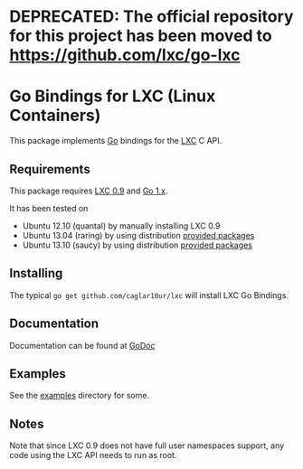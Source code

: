 # DEPRECATED: The official repository for this project has been moved to https://github.com/lxc/go-lxc


# Go Bindings for LXC (Linux Containers)

This package implements [Go](http://golang.org) bindings for the [LXC](http://linuxcontainers.org/) C API.

## Requirements

This package requires [LXC 0.9](https://github.com/lxc/lxc/releases) and [Go 1.x](https://code.google.com/p/go/downloads/list).

It has been tested on 

+ Ubuntu 12.10 (quantal) by manually installing LXC 0.9 
+ Ubuntu 13.04 (raring) by using distribution [provided packages](https://launchpad.net/ubuntu/raring/+package/lxc)
+ Ubuntu 13.10 (saucy) by using distribution [provided packages](https://launchpad.net/ubuntu/saucy/+package/lxc)

## Installing

The typical `go get github.com/caglar10ur/lxc` will install LXC Go Bindings.

## Documentation

Documentation can be found at [GoDoc](http://godoc.org/github.com/caglar10ur/lxc)

## Examples

See the [examples](https://github.com/caglar10ur/lxc/tree/master/examples) directory for some.

## Notes

Note that since LXC 0.9 does not have full user namespaces support, any code using the LXC API needs to run as root.
